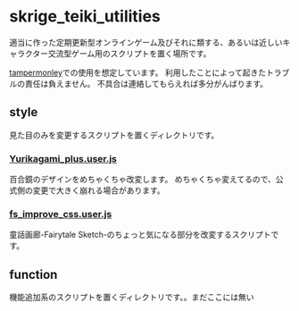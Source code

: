 # skrige_teiki_utilities
適当に作った定期更新型オンラインゲーム及びそれに類する、あるいは近しいキャラクター交流型ゲーム用のスクリプトを置く場所です。

[tampermonley](https://www.tampermonkey.net/)での使用を想定しています。
利用したことによって起きたトラブルの責任は負えません。
不具合は連絡してもらえれば多分がんばります。

## style
見た目のみを変更するスクリプトを置くディレクトリです。

### [Yurikagami_plus.user.js](https://skrige6666.github.io/skrige_teiki_utilities/style/Yurikagami_plus.user.js)
百合鏡のデザインをめちゃくちゃ改変します。
めちゃくちゃ変えてるので、公式側の変更で大きく崩れる場合があります。

### [fs_improve_css.user.js](https://skrige6666.github.io/skrige_teiki_utilities/style/fs_improve_css.user.js)
童話画廊-Fairytale Sketch-のちょっと気になる部分を改変するスクリプトです。


## function
機能追加系のスクリプトを置くディレクトリです。。まだここには無い
